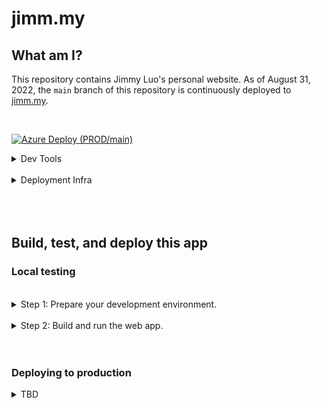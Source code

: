 # jimm.my
## What am I?

This repository contains Jimmy Luo's personal website. As of August 31, 2022, the `main` branch of this repository is continuously deployed to [jimm.my](https://jimm.my/).

<br/>

[![Azure Deploy (PROD/main)](https://github.com/jimmy-zhening-luo/jimmy/actions/workflows/prod-main-azswa-gray-island-0245d3f10.yml/badge.svg)](https://github.com/jimmy-zhening-luo/jimmy/actions/workflows/prod-main-azswa-gray-island-0245d3f10.yml)

<details><summary>Dev Tools</summary>

This is a static web app built on [Node.js](https://nodejs.org/en/) using [SvelteKit](https://kit.svelte.dev), a helper that bundles [Svelte](https://svelte.dev/) and [Vite](https://vitejs.dev). 

- **[Svelte](https://svelte.dev/)** enables concise, descriptive, and modular syntax for site content, routing, style, and logic.
- **[Vite](https://vitejs.dev)** provides a self-contained, minimal-config test and build environment, capable of adapting Svelte code into a compact servable static bundle.

The source is written in [TypeScript](https://typescriptlang.org/) and Svelte.

| Key          | Value                                                |
| ------------ | ---------------------------------------------------- |
| Platform     | Windows 11                                           |
| Architecture | amd64                                                |
| IDE          | [Visual Studio Code](https://code.visualstudio.com/) |
| Dependencies | See `package.json`                                   |

</details>

<br/>

<details><summary>Deployment Infra</summary>

The source contained in this repository's `main` branch is continuously built and deployed to an [Azure Static Web App](https://azure.microsoft.com/en-us/products/app-service/static) instance using [GitHub Actions](https://github.com/features/actions).

| Key                    | Value                                                                                                    |
| ---------------------- | -------------------------------------------------------------------------------------------------------- |
| Cloud Service Provider | Microsoft Azure                                                                                          |
| Cloud App              | [Azure Static Web App](https://azure.microsoft.com/en-us/products/app-service/static)                             |
| CI/CD Connector        | [GitHub Actions](https://github.com/features/actions) |

</details>

<br/>
<br/>
<br/>

## Build, test, and deploy this app

### Local testing

<br/>

<details><summary>Step 1: Prepare your development environment.</summary>

1.  If you don't already have Node.js, [install Node.js](https://nodejs.org).

2.  Save this Git repository on your local machine.

3.  Open a terminal at the root of the repository.

4.  Run the following command to install all the required Node.js packages (specified in your project root directory by package.json):

        npm ci

You now have:

- ... all the necessary project files downloaded to your local directory.
- ... all the necessary dependencies installed to locally build and deploy (test) this web app.

</details>

<br/>

<details><summary>Step 2: Build and run the web app.</summary>

You can now run this web app's `dev` script, which uses Vite to build a local (unoptimized) static web app bundle and serve the built bundle from your local host machine. It also continuously rebuilds when any code changes are detected, so you can see your changes in real-time.

    npm run dev

</details>

<br/>
<br/>

### Deploying to production

<details><summary>TBD</summary>

<br/>

TBD some point in the future. 

</details>
